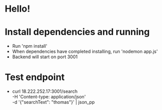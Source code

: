 # Hello!

# Install dependencies and running
 - Run 'npm install'
 - When dependencies have completed installing, run 'nodemon app.js'
 - Backend will start on port 3001

 # Test endpoint
 - curl 18.222.252.17:3001/search \
    -H 'Content-type: application/json' \
    -d '{"searchText": "thomas"}' | json_pp
